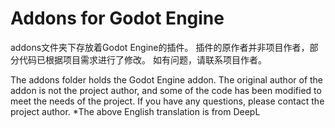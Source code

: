 # Addons for Godot Engine

addons文件夹下存放着Godot Engine的插件。
插件的原作者并非项目作者，部分代码已根据项目需求进行了修改。
如有问题，请联系项目作者。

The addons folder holds the Godot Engine addon.
The original author of the addon is not the project author, 
and some of the code has been modified to meet the needs of the project.
If you have any questions, please contact the project author.
*The above English translation is from DeepL